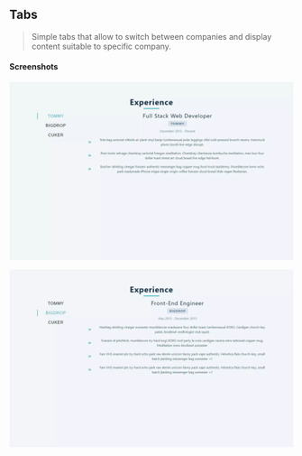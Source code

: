 ## Tabs

> Simple tabs that allow to switch between companies and display content suitable to specific company.

#### Screenshots

![Main page](https://github.com/CodingOnMars/react-course-projects/blob/main/screenshots/tabs-1.webp)

![Selected tab](https://github.com/CodingOnMars/react-course-projects/blob/main/screenshots/tabs-2.webp)
